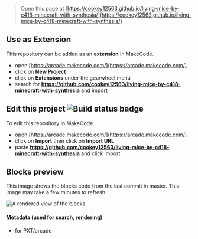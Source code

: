  


> Open this page at [https://cookey12563.github.io/living-mice-by-c418-minecraft-with-synthesia/](https://cookey12563.github.io/living-mice-by-c418-minecraft-with-synthesia/)

## Use as Extension

This repository can be added as an **extension** in MakeCode.

* open [https://arcade.makecode.com/](https://arcade.makecode.com/)
* click on **New Project**
* click on **Extensions** under the gearwheel menu
* search for **https://github.com/cookey12563/living-mice-by-c418-minecraft-with-synthesia** and import

## Edit this project ![Build status badge](https://github.com/cookey12563/living-mice-by-c418-minecraft-with-synthesia/workflows/MakeCode/badge.svg)

To edit this repository in MakeCode.

* open [https://arcade.makecode.com/](https://arcade.makecode.com/)
* click on **Import** then click on **Import URL**
* paste **https://github.com/cookey12563/living-mice-by-c418-minecraft-with-synthesia** and click import

## Blocks preview

This image shows the blocks code from the last commit in master.
This image may take a few minutes to refresh.

![A rendered view of the blocks](https://github.com/cookey12563/living-mice-by-c418-minecraft-with-synthesia/raw/master/.github/makecode/blocks.png)

#### Metadata (used for search, rendering)

* for PXT/arcade
<script src="https://makecode.com/gh-pages-embed.js"></script><script>makeCodeRender("{{ site.makecode.home_url }}", "{{ site.github.owner_name }}/{{ site.github.repository_name }}");</script>

